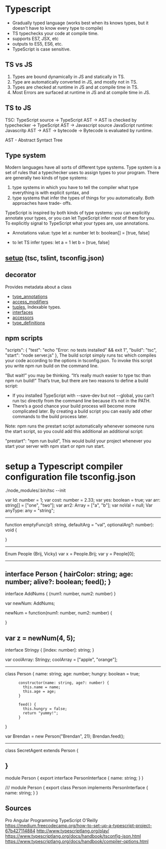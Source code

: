 # Typescript
- Gradually typed language (works best when its knows types, but it doesn't have to know every type to compile)
- TS typechecks your code at compile time.
- supports ES7, JSX, etc
- outputs to ES5, ES6, etc.
- TypeScript is case sensitive.

## TS vs JS
1. Types are bound dynamically in JS and statically in TS.
2. Type are automatically converted in JS, and mostly not in TS.
3. Types are checked at runtime in JS and at compile time in TS.
4. Most Errors are surfaced at runtime in JS and at compile time in JS.

## TS to JS
TSC: TypeScript source -> TypeScript AST -> AST is checked by typechecker -> TypeScript AST -> Javascript source
JavaScript runtime: Javascritp AST -> AST -> bytecode -> Bytecode is evaluated by runtime.

AST - Abstract Syntact Tree

## Type system
Modern languages have all sorts of different type systems.
Type system is a set of rules that a typechecker uses to assign types to your program.
There are generally two kinds of type systems:
1. type systems in which you have to tell the compiler what type everything is with explicit syntax, and
2. type systems that infer the types of things for you automatically. Both approaches have trade-
offs.

TypeScript is inspired by both kinds of type systems: you can explicitly annotate your types, or you can let TypeScript infer most of them for you.  To explicitly signal to TypeScript what your types are, use annotations.

- Annotations
value: type
let a: number
let b: boolean[] = [true, false]

- to let TS infer types:
let a = 1
let b = [true, false]


## [setup](setup.md) (tsc, tslint, tsconfig.json)



## decorator
Provides metadata about a class

- [type_annotations](type_annotations.md)
- [access_modifiers](access_modifiers.md)
- [tuples](tuples.md), Indexable types.
- [interfaces](interfaces)
- [accessors](accessors)
- [type_definitions](type_definitions)


## npm scripts
"scripts": {
  "test": "echo \"Error: no tests installed\" && exit 1",
  "build": "tsc",
  "start": "node server.js"
},
The build script simply runs tsc which compiles your code according to the options in tsconfig.json. To invoke this script you write npm run build on the command line.

“But wait!” you may be thinking. “It’s really much easier to type tsc than npm run build!” That’s true, but there are two reasons to define a build script:
* If you installed TypeScript with --save-dev but not --global, you can’t run tsc directly from the command line because it’s not in the PATH.
* There’s a good chance your build process will become more complicated later. By creating a build script you can easily add other commands to the build process later.

Note: npm runs the prestart script automatically whenever someone runs the start script, so you could add this additional an additional script:

"prestart": "npm run build",
This would build your project whenever you start your server with npm start or npm run start.


# setup a Typescript compiler configuration file tsconfig.json
./node_modules/.bin/tsc --init

var Id: number = 1;
var cost: number = 2.33;
var yes: boolean = true;
var arr: string[] = ["one", "two"];
var arr2: Array<number> = ["a", "b"];
var noVal = null;
Var anyType: any = "string";

--------------------------------------------------
function emptyFunc(p1: string, defaultArg = "val", optionalArg?: number): void {

}

--------------------------------------------------
Enum People {Brij, Vicky}
var x = People.Brij;
var y = People[0];

--------------------------------------------------
interface Person {
  hairColor: string;
  age: number;
  alive?: boolean;
  feed();
}
--------------------------------------------------
interface AddNums {
  (num1: number, num2: number)
}

var newNum: AddNums;

newNum = function(num1: number, num2: number) {

}

var z = newNum(4, 5);
--------------------------------------------------

interface Stringy {
  [index: number]: string;
}

var coolArray: Stringy;
coolArray = ["apple", "orange"];

--------------------------------------------------

class Person {
  name: string;
  age: number;
  hungry: boolean = true;

          constructor(name: string, age?: number) {
            this.name = name;
            this.age = age;
          }

          feed() {
            this.hungry = false;
            return "yummy!";
          }
}

var Brendan = new Person("Brendan", 21);
Brendan.feed();

--------------------------------------------------

class SecretAgent extends Person {

}
--------------------------------------------------

module Person {
  export interface PersonInterface {
    name: string;
  }
}


/// <reference path="Person.ts" />
module Person {
  export class Person implements PersonInterface {
    name: string;
  }
}



## Sources
Pro Angular
Programming TypeScript O'Reilly
https://medium.freecodecamp.org/how-to-set-up-a-typescript-project-67b427114884
http://www.typescriptlang.org/play/
https://www.typescriptlang.org/docs/handbook/tsconfig-json.html
https://www.typescriptlang.org/docs/handbook/compiler-options.html
